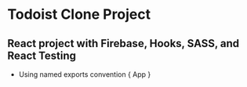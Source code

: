 # Todoist Clone Project

## React project with Firebase, Hooks, SASS, and React Testing

* Using named exports convention { App }